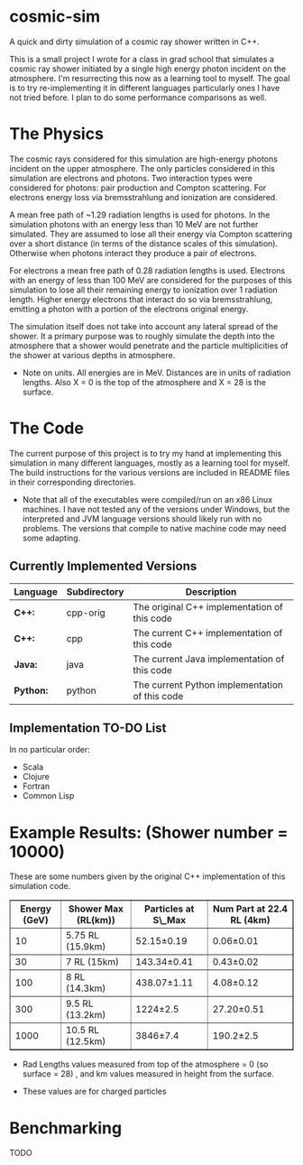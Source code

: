 cosmic-sim
==========

A quick and dirty simulation of a cosmic ray shower written in C++.

This is a small project I wrote for a class in grad school that simulates a cosmic ray shower initiated by a single
high energy photon incident on the atmosphere. I'm resurrecting this now as a learning tool to myself. The goal is
to try re-implementing it in different languages particularly ones I have not tried before. I plan to do some
performance comparisons as well.

The Physics
===========

The cosmic rays considered for this simulation are high-energy photons incident on the upper atmosphere.
The only particles considered in this simulation are electrons and photons. Two interaction types were considered
for photons: pair production and Compton scattering. For electrons energy loss via bremsstrahlung and ionization are
considered. 

A mean free path of ~1.29 radiation lengths is used for photons.
In the simulation photons with an energy less than 10 MeV are not further simulated. They are assumed to
lose all their energy via Compton scattering over a short distance (in terms of the distance scales of this simulation).
Otherwise when photons interact they produce a pair of electrons.

For electrons a mean free path of 0.28 radiation lengths is used. Electrons with an energy of less than 100 MeV are
considered for the purposes of this simulation to lose all their remaining energy to ionization over 1 radiation length.
Higher energy electrons that interact do so via bremsstrahlung, emitting a photon with a portion of the electrons
original energy.

The simulation itself does not take into account any lateral spread of the shower. It a primary purpose was
to roughly simulate the depth into the atmosphere that a shower would penetrate and the particle multiplicities
of the shower at various depths in atmosphere.

* Note on units. All energies are in MeV. Distances are in units of radiation lengths. Also X = 0 is the
top of the atmosphere and X = 28 is the surface.


The Code
========

The current purpose of this project is to try my hand at implementing this simulation in many different
languages, mostly as a learning tool for myself. The build instructions for the various versions are
included in README files in their corresponding directories.

* Note that all of the executables were compiled/run on an x86 Linux machines.
I have not tested any of the versions under Windows, but the interpreted and
JVM language versions should likely run with no problems. The versions that
compile to native machine code may need some adapting.


Currently Implemented Versions
------------------------------

| Language    | Subdirectory | Description |
|-------------|--------------|-------------|
| **C++:**    | cpp-orig     | The original C++ implementation of this code |
| **C++:**    | cpp          | The current C++ implementation of this code |
| **Java:**   | java         | The current Java implementation of this code |
| **Python:** | python       | The current Python implementation of this code |


Implementation TO-DO List
-------------------------

In no particular order:

* Scala
* Clojure
* Fortran
* Common Lisp


Example Results: (Shower number = 10000)
===================================

These are some numbers given by the original C++ implementation of this simulation code.

<table border=1>
  <tr>
    <th>Energy (GeV)</th><th>Shower Max (RL(km))</th><th>Particles at S\_Max</th><th>Num Part at 22.4 RL (4km)</th>
  </tr>
  <tr>
    <td>10</td><td>5.75 RL (15.9km)</td><td>52.15&plusmn;0.19</td><td>0.06&plusmn;0.01</td>
  </tr>
  <tr>
    <td>30</td><td>7 RL (15km)</td><td>143.34&plusmn;0.41</td><td>0.43&plusmn;0.02</td>
  </tr>
  <tr>
    <td>100</td><td>8 RL (14.3km)</td><td>438.07&plusmn;1.11</td><td>4.08&plusmn;0.12</td>
  </tr>
  <tr>
    <td>300</td><td>9.5 RL (13.2km)</td><td>1224&plusmn;2.5</td><td>27.20&plusmn;0.51</td>
  </tr>
  <tr>
    <td>1000</td><td>10.5 RL (12.5km)</td><td>3846&plusmn;7.4</td><td>190.2&plusmn;2.5</td>
  </tr>
<table>

* Rad Lengths values measured from top of the atmosphere = 0 (so surface = 28) , and km values
measured in height from the surface.

* These values are for charged particles


Benchmarking
============

TODO
